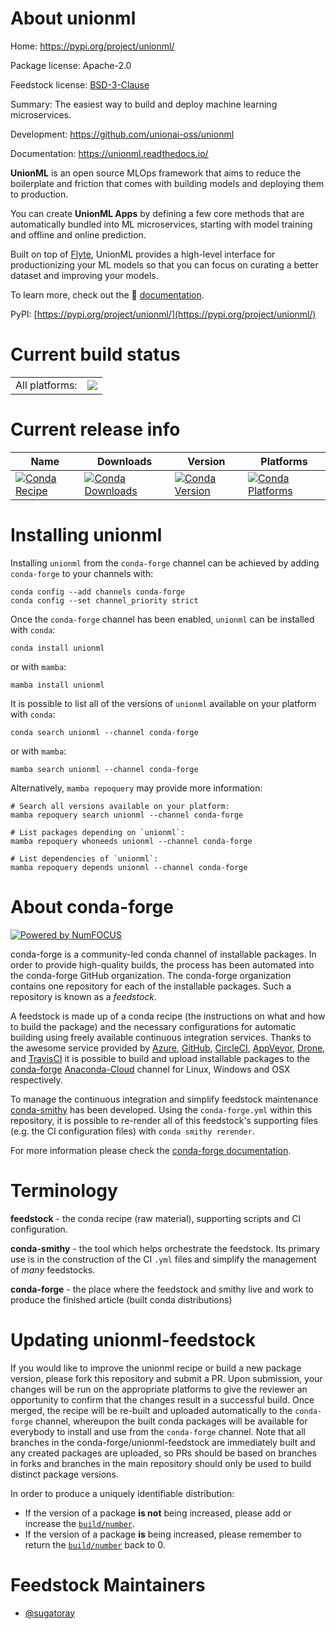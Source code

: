 About unionml
=============

Home: https://pypi.org/project/unionml/

Package license: Apache-2.0

Feedstock license: [BSD-3-Clause](https://github.com/conda-forge/unionml-feedstock/blob/main/LICENSE.txt)

Summary: The easiest way to build and deploy machine learning microservices.

Development: https://github.com/unionai-oss/unionml

Documentation: https://unionml.readthedocs.io/

**UnionML** is an open source MLOps framework that aims to reduce the boilerplate and friction
that comes with building models and deploying them to production.

You can create **UnionML Apps** by defining a few core methods that are automatically bundled
into ML microservices, starting with model training and offline and online prediction.

Built on top of [Flyte](https://docs.flyte.org/en/latest/), UnionML provides a high-level
interface for productionizing your ML models so that you can focus on curating a better dataset
and improving your models.

To learn more, check out the 📖 [documentation](https://unionml.readthedocs.io).

PyPI: [https://pypi.org/project/unionml/](https://pypi.org/project/unionml/)


Current build status
====================


<table><tr><td>All platforms:</td>
    <td>
      <a href="https://dev.azure.com/conda-forge/feedstock-builds/_build/latest?definitionId=16526&branchName=main">
        <img src="https://dev.azure.com/conda-forge/feedstock-builds/_apis/build/status/unionml-feedstock?branchName=main">
      </a>
    </td>
  </tr>
</table>

Current release info
====================

| Name | Downloads | Version | Platforms |
| --- | --- | --- | --- |
| [![Conda Recipe](https://img.shields.io/badge/recipe-unionml-green.svg)](https://anaconda.org/conda-forge/unionml) | [![Conda Downloads](https://img.shields.io/conda/dn/conda-forge/unionml.svg)](https://anaconda.org/conda-forge/unionml) | [![Conda Version](https://img.shields.io/conda/vn/conda-forge/unionml.svg)](https://anaconda.org/conda-forge/unionml) | [![Conda Platforms](https://img.shields.io/conda/pn/conda-forge/unionml.svg)](https://anaconda.org/conda-forge/unionml) |

Installing unionml
==================

Installing `unionml` from the `conda-forge` channel can be achieved by adding `conda-forge` to your channels with:

```
conda config --add channels conda-forge
conda config --set channel_priority strict
```

Once the `conda-forge` channel has been enabled, `unionml` can be installed with `conda`:

```
conda install unionml
```

or with `mamba`:

```
mamba install unionml
```

It is possible to list all of the versions of `unionml` available on your platform with `conda`:

```
conda search unionml --channel conda-forge
```

or with `mamba`:

```
mamba search unionml --channel conda-forge
```

Alternatively, `mamba repoquery` may provide more information:

```
# Search all versions available on your platform:
mamba repoquery search unionml --channel conda-forge

# List packages depending on `unionml`:
mamba repoquery whoneeds unionml --channel conda-forge

# List dependencies of `unionml`:
mamba repoquery depends unionml --channel conda-forge
```


About conda-forge
=================

[![Powered by
NumFOCUS](https://img.shields.io/badge/powered%20by-NumFOCUS-orange.svg?style=flat&colorA=E1523D&colorB=007D8A)](https://numfocus.org)

conda-forge is a community-led conda channel of installable packages.
In order to provide high-quality builds, the process has been automated into the
conda-forge GitHub organization. The conda-forge organization contains one repository
for each of the installable packages. Such a repository is known as a *feedstock*.

A feedstock is made up of a conda recipe (the instructions on what and how to build
the package) and the necessary configurations for automatic building using freely
available continuous integration services. Thanks to the awesome service provided by
[Azure](https://azure.microsoft.com/en-us/services/devops/), [GitHub](https://github.com/),
[CircleCI](https://circleci.com/), [AppVeyor](https://www.appveyor.com/),
[Drone](https://cloud.drone.io/welcome), and [TravisCI](https://travis-ci.com/)
it is possible to build and upload installable packages to the
[conda-forge](https://anaconda.org/conda-forge) [Anaconda-Cloud](https://anaconda.org/)
channel for Linux, Windows and OSX respectively.

To manage the continuous integration and simplify feedstock maintenance
[conda-smithy](https://github.com/conda-forge/conda-smithy) has been developed.
Using the ``conda-forge.yml`` within this repository, it is possible to re-render all of
this feedstock's supporting files (e.g. the CI configuration files) with ``conda smithy rerender``.

For more information please check the [conda-forge documentation](https://conda-forge.org/docs/).

Terminology
===========

**feedstock** - the conda recipe (raw material), supporting scripts and CI configuration.

**conda-smithy** - the tool which helps orchestrate the feedstock.
                   Its primary use is in the construction of the CI ``.yml`` files
                   and simplify the management of *many* feedstocks.

**conda-forge** - the place where the feedstock and smithy live and work to
                  produce the finished article (built conda distributions)


Updating unionml-feedstock
==========================

If you would like to improve the unionml recipe or build a new
package version, please fork this repository and submit a PR. Upon submission,
your changes will be run on the appropriate platforms to give the reviewer an
opportunity to confirm that the changes result in a successful build. Once
merged, the recipe will be re-built and uploaded automatically to the
`conda-forge` channel, whereupon the built conda packages will be available for
everybody to install and use from the `conda-forge` channel.
Note that all branches in the conda-forge/unionml-feedstock are
immediately built and any created packages are uploaded, so PRs should be based
on branches in forks and branches in the main repository should only be used to
build distinct package versions.

In order to produce a uniquely identifiable distribution:
 * If the version of a package **is not** being increased, please add or increase
   the [``build/number``](https://docs.conda.io/projects/conda-build/en/latest/resources/define-metadata.html#build-number-and-string).
 * If the version of a package **is** being increased, please remember to return
   the [``build/number``](https://docs.conda.io/projects/conda-build/en/latest/resources/define-metadata.html#build-number-and-string)
   back to 0.

Feedstock Maintainers
=====================

* [@sugatoray](https://github.com/sugatoray/)

